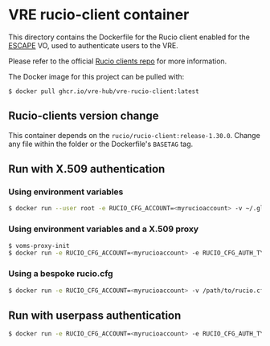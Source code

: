 # VRE rucio-client container

This directory contains the Dockerfile for the Rucio client enabled for the [ESCAPE](https://projectescape.eu/) VO, used to authenticate users to the VRE.

Please refer to the official [Rucio  clients repo](https://github.com/rucio/containers/tree/master/clients) for more information.  

The Docker image for this project can be pulled with:

```console
$ docker pull ghcr.io/vre-hub/vre-rucio-client:latest
```

## Rucio-clients version change

This container depends on the `rucio/rucio-client:release-1.30.0`. Change any file within the folder or the Dockerfile's `BASETAG` tag. 

## Run with X.509 authentication

### Using environment variables

```bash
$ docker run --user root -e RUCIO_CFG_ACCOUNT=<myrucioaccount> -v ~/.globus/usercert.pem:/opt/rucio/etc/client.crt -v ~/.globus/userkey.pem:/opt/rucio/etc/client.key -it --name=rucio-client ghcr.io/vre-hub/vre-rucio-client
```

### Using environment variables and a X.509 proxy

```bash
$ voms-proxy-init
$ docker run -e RUCIO_CFG_ACCOUNT=<myrucioaccount> -e RUCIO_CFG_AUTH_TYPE=x509_proxy -e RUCIO_CFG_CLIENT_X509_PROXY=/opt/proxy/x509up_uNNNN -v /tmp:/opt/proxy -it --name=rucio-client rucio-client
```

### Using a bespoke rucio.cfg

```bash 
$ docker run -e RUCIO_CFG_ACCOUNT=<myrucioaccount> -v /path/to/rucio.cfg:/opt/rucio/etc/rucio.cfg -v /path/to/client.crt:/opt/rucio/etc/client.crt -v /path/to/client.key:/opt/rucio/etc/client.key -it --name=rucio-client ghcr.io/vre-hub/vre-rucio-client
```

## Run with userpass authentication

```bash
$ docker run -e RUCIO_CFG_ACCOUNT=<myrucioaccount> -e RUCIO_CFG_AUTH_TYPE=userpass -e RUCIO_CFG_USERNAME=<myrucioname> -e RUCIO_CFG_PASSWORD=<myruciopassword> -it --name=rucio-client ghcr.io/vre-hub/vre-rucio-client
```
